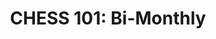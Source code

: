 ---
title: "CHESS 101: Bi-Monthly"
organizer: "CHESS"
url-link: "https://chess.army.mil/Account/Logon?returnUrl=https%3A%2F%2Fchess.army.mil%2FChessTraining%2FRequester"
description: "New to CHESS? Start by learning the fundamentals of the CHESS Program. The CHESS 101 Briefing provides a program overview including detailed information about our Hardware, Software, and Services contracts. Get additional information about the License Tracker for Software (LTS), the RF Process, Statements of Non-Availability, and much more! Learn how to streamline IT procurement by logging into our Bi-monthly Teleconference Sessions."
start-time: "2023-05-18T08:00:00-00:00"
end-time: "2023-05-18T17:00:00-00:00"
event-type: "Online"
gov-only: "true"
is-external: "true"
---